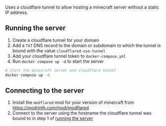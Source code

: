 Uses a cloudflare tunnel to allow hosting a minecraft server without a static IP address. 

## Running the server

1. Create a cloudflare tunnel for your domain
2. Add a `TXT` DNS record to the domain or subdomain to which the tunnel is bound with the value `cloudflared-use-tunnel`
3. Add your cloudflare tunnel token to `docker-compose.yml`
4. Run `docker compose up -d` to start the server

```bash
# start the minecraft server and cloudflare tunnel
docker compose up -d
```

## Connecting to the server

1. Install the `modflared` mod for your version of minecraft from https://modrinth.com/mod/modflared
2. Connect to the server using the hostname the cloudflare tunnel was bound to in step 1 of [running the server](#running-the-server)
